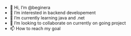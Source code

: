 - 👋 Hi, I’m @beginera
- 👀 I’m interested in backend developement
- 🌱 I’m currently learning java and .net
- 💞️ I’m looking to collaborate on currently on going project
- 📫 How to reach my goal

<!---
beginera/beginera is a ✨ special ✨ repository because its `README.md` (this file) appears on your GitHub profile.
You can click the Preview link to take a look at your changes.
--->

